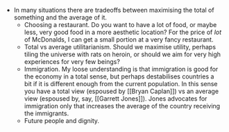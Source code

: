 - In many situations there are tradeoffs between maximising the total of something and the average of it.
	- Choosing a restaurant. Do you want to have a lot of food, or maybe less, very good food in a more aesthetic location? For the price of *lot* of McDonalds, I can get a small portion at a very fancy restaurant.
	- Total vs average utilitarianism. Should we maximise utility, perhaps tiling the universe with rats on heroin, or should we aim for very high experiences for very few beings?
	- Immigration. My loose understanding is that immigration is good for the economy in a total sense, but perhaps destabilises countries a bit if it is different enough from the current population. In this sense you have a total view (espoused by [[Bryan Caplan]]) vs an average view (espoused by, say, [[Garrett Jones]]). Jones advocates for immigration only that increases the average of the country receiving the immigrants.
	- Future people and dignity.